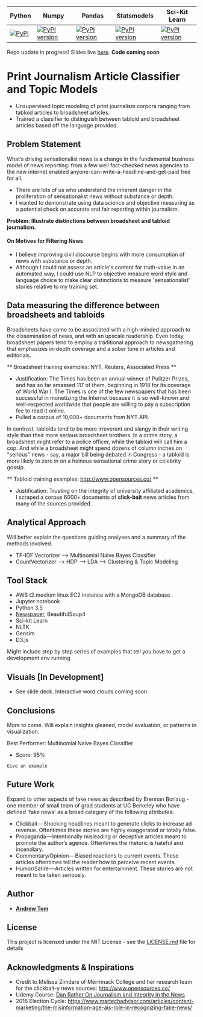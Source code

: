 Python  | Numpy | Pandas | Statsmodels | Sci-Kit Learn
--------|-----|-----|---------|------
[![PyPI](https://img.shields.io/badge/python-3.5-blue.svg)]() | [![PyPI version](https://badge.fury.io/py/numpy.svg)](https://badge.fury.io/py/numpy) | [![PyPI version](https://badge.fury.io/py/pandas.svg)](https://badge.fury.io/py/pandas) | [![PyPI version](https://badge.fury.io/py/statsmodels.svg)](https://badge.fury.io/py/statsmodels) |  [![PyPI version](https://badge.fury.io/py/scikit-learn.svg)](https://badge.fury.io/py/scikit-learn)

Repo update in progress! Slides live [here](https://docs.google.com/presentation/d/1EsK5ZUHGKwBlq2QcCHTk0cNmycLwj96eaILlKTLJFnQ/edit?usp=sharing).  **Code coming soon**

# Print Journalism Article Classifier and Topic Models

- Unsupervised topic modeling of print journalism corpora ranging from tabloid articles to broadsheet articles.
- Trained a classifier to distinguish between tabloid and broadsheet articles based off the language provided.

## Problem Statement
What’s driving sensationalist news is a change in the fundamental business model of news reporting: from a few well fact-checked news agencies to the new internet enabled anyone-can-write-a-headline-and-get-paid free for all.
- There are lots of us who understand the inherent danger in the proliferation of sensationalist news without substance or depth.
- I wanted to demonstrate using data science and objective measuring as a potential check on accurate and fair reporting within journalism.

**Problem: Illustrate distinctions between broadsheet and tabloid journalism.**

#### On Motives for Filtering News
- I believe improving civil discourse begins with more consumption of news with substance or depth.
- Although I could not assess an article's content for truth-value in an automated way, I could use NLP to objective measure word style and language choice to make clear distinctions to measure 'sensationalist' stories relative to my training set.

## Data measuring the difference between broadsheets and tabloids

Broadsheets have come to be associated with a high-minded approach to the dissemination of news, and with an upscale readership. Even today, broadsheet papers tend to employ a traditional approach to newsgathering that emphasizes in-depth coverage and a sober tone in articles and editorials.

** Broadsheet training examples:  NYT, Reuters, Associated Press **
 - Justification: The Times has been an annual winner of Pulitzer Prizes, and has so far amassed 117 of them, beginning in 1918 for its coverage of World War I. The Times is one of the few newspapers that has been successful in monetizing the Internet because it is so well-known and well-respected worldwide that people are willing to pay a subscription fee to read it online. 
- Pulled a corpus of 10,000+ documents from NYT API.


In contrast, tabloids tend to be more irreverent and slangy in their writing style than their more serious broadsheet brothers. In a crime story, a broadsheet might refer to a police officer, while the tabloid will call him a cop. And while a broadsheet might spend dozens of column inches on "serious" news - say, a major bill being debated in Congress - a tabloid is more likely to zero in on a heinous sensational crime story or celebrity gossip.

** Tabloid training examples: http://www.opensources.co/ **
- Justification: Trusting on the integrity of university affiliated academics, I scraped a corpus 6000+ documents of **click-bait** news articles from many of the sources provided.


## Analytical Approach

Will better explain the questions guiding analyses and a summary of the methods involved.

- TF-IDF Vectorizer --> Multinomial Naive Bayes Classifier
- CountVectorizer --> HDP --> LDA --> Clustering & Topic Modeling


## Tool Stack

- AWS t2.medium linux EC2 instance with a MongoDB database
- Jupyter notebook
- Python 3.5
- [Newspaper](https://github.com/codelucas/newspaper/), BeautifulSoup4
- Sci-kit Learn
- NLTK
- Gensim
- D3.js

Might include step by step series of examples that tell you have to get a development env running

## Visuals [In Development]
- See slide deck.  Interactive word clouds coming soon.


## Conclusions
More to come.  Will explain insights gleaned, model evaluation, or patterns in visualization.

Best Performer: Multinomial Naive Bayes Classifier
- Score: 95%

```
Give an example
```

## Future Work

Expand to other aspects of fake news as described by Brennan Borlaug - one member of small team of grad students at UC Berkeley who have defined 'fake news' as a broad category of the following attributes:
- Clickbait — Shocking headlines meant to generate clicks to increase ad revenue. Oftentimes these stories are highly exaggerated or totally false.
- Propaganda — Intentionally misleading or deceptive articles meant to promote the author’s agenda. Oftentimes the rhetoric is hateful and incendiary.
- Commentary/Opinion — Biased reactions to current events. These articles oftentimes tell the reader how to perceive recent events.
- Humor/Satire — Articles written for entertainment. These stories are not meant to be taken seriously.


## Author

* [**Andrew Tom**](https://github.com/Atomahawk)

## License

This project is licensed under the MIT License - see the [LICENSE.md](LICENSE.md) file for details

## Acknowledgments & Inspirations

* Credit to Melissa Zimdars of Merrimack College and her research team for the clickbait-y news sources: http://www.opensources.co/
* Udemy Course: [Dan Rather On Journalism and Integrity in the News](https://docs.google.com/document/d/1UVVm6Ic0m5842JjSAJCTwutLp-K0dD7f-wtblHAN3rA/edit#heading=h.agfnahz97djy)
* 2016 Election Cycle: https://www.martechadvisor.com/articles/content-marketing/the-misinformation-age-ais-role-in-recognizing-fake-news/

